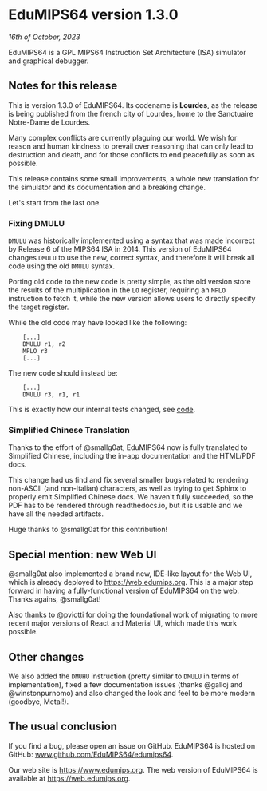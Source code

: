 # EduMIPS64 version 1.3.0

*16th of October, 2023*

EduMIPS64 is a GPL MIPS64 Instruction Set Architecture (ISA) simulator and graphical debugger.

## Notes for this release

This is version 1.3.0 of EduMIPS64. Its codename is **Lourdes**, as the release is being
published from the french city of Lourdes, home to the Sanctuaire Notre-Dame de Lourdes.

Many complex conflicts are currently plaguing our world. We wish for reason and human
kindness to prevail over reasoning that can only lead to destruction and death, and for
those conflicts to end peacefully as soon as possible. 

This release contains some small improvements, a whole new translation for the simulator
and its documentation and a breaking change.

Let's start from the last one.

### Fixing DMULU

`DMULU` was historically implemented using a syntax that was made incorrect by Release 6
of the MIPS64 ISA in 2014. This version of EduMIPS64 changes `DMULU` to use the new,
correct syntax, and therefore it will break all code using the old `DMULU` syntax.

Porting old code to the new code is pretty simple, as the old version store the results
of the multiplication in the `LO` register, requiring an `MFLO` instruction to fetch it,
while the new version allows users to directly specify the target register.

While the old code may have looked like the following:

```
    [...]
    DMULU r1, r2
    MFLO r3
    [...]
```

The new code should instead be:

```
    [...]
    DMULU r3, r1, r1
```

This is exactly how our internal tests changed, see [code](https://github.com/EduMIPS64/edumips64/commit/897f559ebda971760aae0bcad949b3cf38847b02#diff-24af5fcdf7f63916c891371766a8dc7875e89634fb6dfd5dad34d5b1969846e7).


### Simplified Chinese Translation

Thanks to the effort of @smallg0at, EduMIPS64 now is fully translated to Simplified Chinese,
including the in-app documentation and the HTML/PDF docs.

This change had us find and fix several smaller bugs related to rendering non-ASCII (and non-Italian)
characters, as well as trying to get Sphinx to properly emit Simplified Chinese docs. We haven't
fully succeeded, so the PDF has to be rendered through readthedocs.io, but it is usable and
we have all the needed artifacts.

Huge thanks to @smallg0at for this contribution!

## Special mention: new Web UI

@smallg0at also implemented a brand new, IDE-like layout for the Web UI, which is already deployed
to https://web.edumips.org. This is a major step forward in having a fully-functional version
of EduMIPS64 on the web. Thanks agains, @smallg0at!

Also thanks to @pviotti for doing the foundational work of migrating to more recent major versions
of React and Material UI, which made this work possible.

## Other changes

We also added the `DMUHU` instruction (pretty similar to `DMULU` in terms of implementation), fixed
a few documentation issues (thanks @galloj and @winstonpurnomo) and also changed the look and feel to
be more modern (goodbye, Metal!).

## The usual conclusion

If you find a bug, please open an issue on GitHub.
EduMIPS64 is hosted on GitHub: www.github.com/EduMIPS64/edumips64.

Our web site is https://www.edumips.org.
The web version of EduMIPS64 is available at https://web.edumips.org.